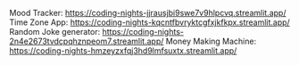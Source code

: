 Mood Tracker: https://coding-nights-jjrausjbi9swe7v9hlpcvq.streamlit.app/
Time Zone App: https://coding-nights-kqcntfbvryktcgfxjkfkpx.streamlit.app/
Random Joke generator: https://coding-nights-2n4e2673tvdcpqhznpeom7.streamlit.app/
Money Making Machine: https://coding-nights-hmzeyzxfqj3hd9lmfsuxtx.streamlit.app/
